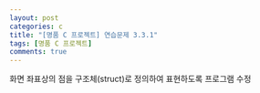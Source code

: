 ```yaml
---
layout: post
categories: c
title: "[명품 C 프로젝트] 연습문제 3.3.1"
tags: [명품 C 프로젝트]
comments: true
---
```


화면 좌표상의 점을 구조체(struct)로 정의하여 표현하도록 프로그램 수정

<script src="https://gist.github.com/Junhyeon2/cea82ad2224e2e35a29f72196bb0226f.js"></script>
